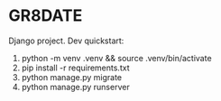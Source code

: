 # GR8DATE
Django project. Dev quickstart:
1) python -m venv .venv && source .venv/bin/activate
2) pip install -r requirements.txt
3) python manage.py migrate
4) python manage.py runserver
